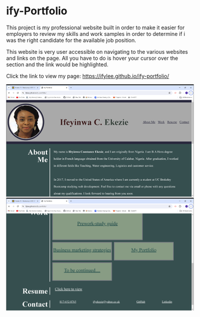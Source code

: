 # ify-Portfolio

This project is my professional website built in order to make it easier for employers to review my skills and work samples in order to determine if i was the right candidate for the available job position.

This website is very user accessible on navigating to the various websites and links on the page. All you have to do is hover your cursor over the section and the link would be highlighted.

Click the link to view my page:
https://ifylee.github.io/ify-portfolio/

![A picture of my portfolio](image-1.png)
![A picture of my portfolio ctn](image.png)

